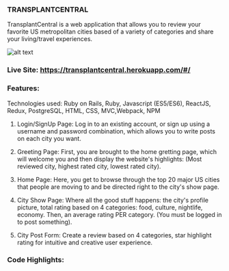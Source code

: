 ### TRANSPLANTCENTRAL

TransplantCentral is a web application that allows you to review your favorite US metropolitan cities based of a variety of categories and share your living/travel experiences.

![alt text](https://media.giphy.com/media/fGR0LotJlmSk1R4jG8/giphy.gif)

### Live Site: https://transplantcentral.herokuapp.com/#/

### Features:

Technologies used: Ruby on Rails, Ruby, Javascript (ES5/ES6), ReactJS, Redux, PostgreSQL, HTML, CSS, MVC,Webpack, NPM

1. Login/SignUp Page:
Log in to an existing account, or sign up using a username and password combination, which allows you to write posts on each city you want.

2. Greeting Page:
First, you are brought to the home gretting page, which will welcome you and then display the website's highlights: (Most reviewed city, highest rated city, lowest rated city). 

3. Home Page:
Here, you get to browse through the top 20 major US cities that people are moving to and be directed right to the city's show page.

4. City Show Page:
Where all the good stuff happens: the city's profile picture, total rating based on 4 categories: food, culture, nightlife, economy. Then, an average rating PER category. (You must be logged in to post something).

5. City Post Form:
Create a review based on 4 categories, star highlight rating for intuitive and creative user experience. 

### Code Highlights:






